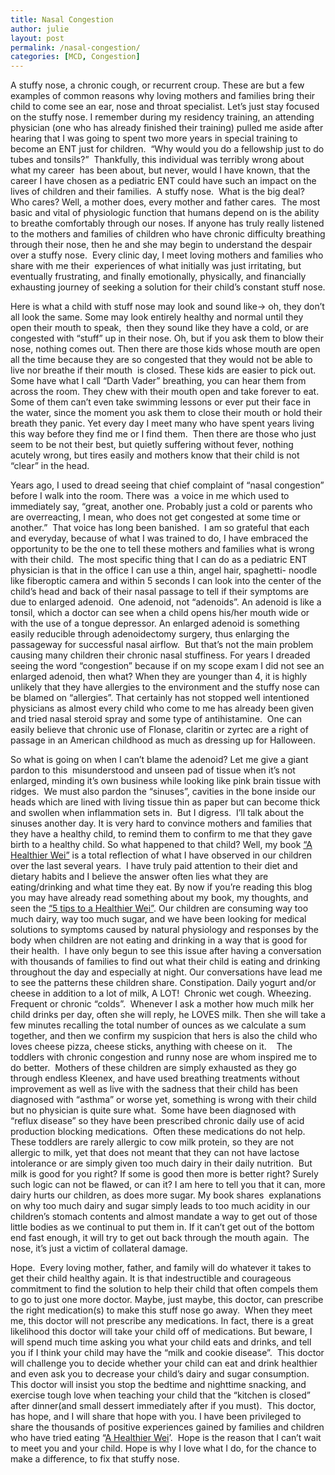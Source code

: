 ```yaml
---
title: Nasal Congestion
author: julie
layout: post
permalink: /nasal-congestion/
categories: [MCD, Congestion]
---
```

A stuffy nose, a chronic cough, or recurrent croup. These are but a few examples of common reasons why loving mothers and families bring their child to come see an ear, nose and throat specialist. Let’s just stay focused on the stuffy nose. I remember during my residency training, an attending physician (one who has already finished their training) pulled me aside after hearing that I was going to spent two more years in special training to become an ENT just for children.  “Why would you do a fellowship just to do tubes and tonsils?”  Thankfully, this individual was terribly wrong about what my career  has been about, but never, would I have known, that the career I have chosen as a pediatric ENT could have such an impact on the lives of children and their families.  A stuffy nose.  What is the big deal? Who cares? Well, a mother does, every mother and father cares.  The most basic and vital of physiologic function that humans depend on is the ability to breathe comfortably through our noses. If anyone has truly really listened to the mothers and families of children who have chronic difficulty breathing through their nose, then he and she may begin to understand the despair over a stuffy nose.  Every clinic day, I meet loving mothers and families who share with me their  experiences of what initially was just irritating, but eventually frustrating, and finally emotionally, physically, and financially exhausting journey of seeking a solution for their child’s constant stuff nose.

Here is what a child with stuff nose may look and sound like-> oh, they don’t all look the same. Some may look entirely healthy and normal until they open their mouth to speak,  then they sound like they have a cold, or are congested with “stuff” up in their nose. Oh, but if you ask them to blow their nose, nothing comes out. Then there are those kids whose mouth are open all the time because they are so congested that they would not be able to live nor breathe if their mouth  is closed. These kids are easier to pick out. Some have what I call “Darth Vader” breathing, you can hear them from across the room. They chew with their mouth open and take forever to eat. Some of them can’t even take swimming lessons or ever put their face in the water, since the moment you ask them to close their mouth or hold their breath they panic. Yet every day I meet many who have spent years living this way before they find me or I find them.  Then there are those who just seem to be not their best, but quietly suffering without fever, nothing acutely wrong, but tires easily and mothers know that their child is not “clear” in the head.

Years ago, I used to dread seeing that chief complaint of “nasal congestion” before I walk into the room. There was  a voice in me which used to immediately say, “great, another one. Probably just a cold or parents who are overreacting, I mean, who does not get congested at some time or another.”  That voice has long been banished.  I am so grateful that each and everyday, because of what I was trained to do, I have embraced the opportunity to be the one to tell these mothers and families what is wrong with their child.  The most specific thing that I can do as a pediatric ENT physician is that in the office I can use a thin, angel hair, spaghetti- noodle like fiberoptic camera and within 5 seconds I can look into the center of the child’s head and back of their nasal passage to tell if their symptoms are due to enlarged adenoid.  One adenoid, not “adenoids”. An adenoid is like a tonsil, which a doctor can see when a child opens his/her mouth wide or with the use of a tongue depressor. An enlarged adenoid is something easily reducible through adenoidectomy surgery, thus enlarging the passageway for successful nasal airflow.  But that’s not the main problem causing many children their chronic nasal stuffiness. For years I dreaded seeing the word “congestion” because if on my scope exam I did not see an enlarged adenoid, then what? When they are younger than 4, it is highly unlikely that they have allergies to the environment and the stuffy nose can be blamed on “allergies”. That certainly has not stopped well intentioned physicians as almost every child who come to me has already been given and tried nasal steroid spray and some type of antihistamine.  One can easily believe that chronic use of Flonase, claritin or zyrtec are a right of passage in an American childhood as much as dressing up for Halloween.

So what is going on when I can’t blame the adenoid? Let me give a giant pardon to this  misunderstood and unseen pad of tissue when it’s not enlarged, minding it’s own business while looking like pink brain tissue with ridges.  We must also pardon the “sinuses”, cavities in the bone inside our heads which are lined with living tissue thin as paper but can become thick and swollen when inflammation sets in.  But I digress.  I’ll talk about the sinuses another day. It is very hard to convince mothers and families that they have a healthy child, to remind them to confirm to me that they gave birth to a healthy child. So what happened to that child? Well, my book [“A Healthier Wei”][1] is a total reflection of what I have observed in our children over the last several years.  I have truly paid attention to their diet and dietary habits and I believe the answer often lies what they are eating/drinking and what time they eat. By now if you’re reading this blog you may have already read something about my book, my thoughts, and seen the [“5 tips to a Healthier Wei”][2]. Our children are consuming way too much dairy, way too much sugar, and we have been looking for medical solutions to symptoms caused by natural physiology and responses by the body when children are not eating and drinking in a way that is good for their health.  I have only begun to see this issue after having a conversation with thousands of families to find out what their child is eating and drinking throughout the day and especially at night. Our conversations have lead me to see the patterns these children share. Constipation. Daily yogurt and/or cheese in addition to a lot of milk, A LOT!  Chronic wet cough. Wheezing. Frequent or chronic “colds”.  Whenever I ask a mother how much milk her child drinks per day, often she will reply, he LOVES milk. Then she will take a few minutes recalling the total number of ounces as we calculate a sum together, and then we confirm my suspicion that hers is also the child who loves cheese pizza, cheese sticks, anything with cheese on it.    The toddlers with chronic congestion and runny nose are whom inspired me to do better.  Mothers of these children are simply exhausted as they go through endless Kleenex, and have used breathing treatments without improvement as well as live with the sadness that their child has been diagnosed with “asthma” or worse yet, something is wrong with their child but no physician is quite sure what.  Some have been diagnosed with “reflux disease” so they have been prescribed chronic daily use of acid production blocking medications.  Often these medications do not help.  These toddlers are rarely allergic to cow milk protein, so they are not allergic to milk, yet that does not meant that they can not have lactose intolerance or are simply given too much dairy in their daily nutrition.  But milk is good for you right? If some is good then more is better right? Surely such logic can not be flawed, or can it? I am here to tell you that it can, more dairy hurts our children, as does more sugar. My book shares  explanations on why too much dairy and sugar simply leads to too much acidity in our children’s stomach contents and almost mandate a way to get out of those little bodies as we continual to put them in. If it can’t get out of the bottom end fast enough, it will try to get out back through the mouth again.  The nose, it’s just a victim of collateral damage.

Hope.  Every loving mother, father, and family will do whatever it takes to get their child healthy again. It is that indestructible and courageous commitment to find the solution to help their child that often compels them to go to just one more doctor. Maybe, just maybe, this doctor, can prescribe the right medication(s) to make this stuff nose go away.  When they meet me, this doctor will not prescribe any medications. In fact, there is a great likelihood this doctor will take your child off of medications. But beware, I will spend much time asking you what your child eats and drinks, and tell you if I think your child may have the “milk and cookie disease”.  This doctor will challenge you to decide whether your child can eat and drink healthier and even ask you to decrease your child’s dairy and sugar consumption. This doctor will insist you stop the bedtime and nighttime snacking, and exercise tough love when teaching your child that the “kitchen is closed” after dinner(and small dessert immediately after if you must).  This doctor, has hope, and I will share that hope with you. I have been privileged to share the thousands of positive experiences gained by families and children who have tried eating “[A Healthier Wei][1]’.  Hope is the reason that I can’t wait to meet you and your child. Hope is why I love what I do, for the chance to make a difference, to fix that stuffy nose.

 [1]: the-book/ "The Book"
 [2]: 5-tips/ "5 Tips to A Healthier Wei"
 [3]: the-book